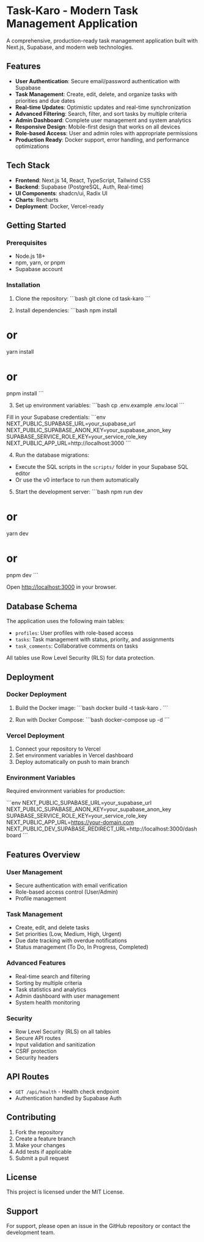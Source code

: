 # Task-Karo - Modern Task Management Application

A comprehensive, production-ready task management application built with Next.js, Supabase, and modern web technologies.

## Features

- **User Authentication**: Secure email/password authentication with Supabase
- **Task Management**: Create, edit, delete, and organize tasks with priorities and due dates
- **Real-time Updates**: Optimistic updates and real-time synchronization
- **Advanced Filtering**: Search, filter, and sort tasks by multiple criteria
- **Admin Dashboard**: Complete user management and system analytics
- **Responsive Design**: Mobile-first design that works on all devices
- **Role-based Access**: User and admin roles with appropriate permissions
- **Production Ready**: Docker support, error handling, and performance optimizations

## Tech Stack

- **Frontend**: Next.js 14, React, TypeScript, Tailwind CSS
- **Backend**: Supabase (PostgreSQL, Auth, Real-time)
- **UI Components**: shadcn/ui, Radix UI
- **Charts**: Recharts
- **Deployment**: Docker, Vercel-ready

## Getting Started

### Prerequisites

- Node.js 18+ 
- npm, yarn, or pnpm
- Supabase account

### Installation

1. Clone the repository:
\`\`\`bash
git clone <repository-url>
cd task-karo
\`\`\`

2. Install dependencies:
\`\`\`bash
npm install
# or
yarn install
# or
pnpm install
\`\`\`

3. Set up environment variables:
\`\`\`bash
cp .env.example .env.local
\`\`\`

Fill in your Supabase credentials:
\`\`\`env
NEXT_PUBLIC_SUPABASE_URL=your_supabase_url
NEXT_PUBLIC_SUPABASE_ANON_KEY=your_supabase_anon_key
SUPABASE_SERVICE_ROLE_KEY=your_service_role_key
NEXT_PUBLIC_APP_URL=http://localhost:3000
\`\`\`

4. Run the database migrations:
- Execute the SQL scripts in the `scripts/` folder in your Supabase SQL editor
- Or use the v0 interface to run them automatically

5. Start the development server:
\`\`\`bash
npm run dev
# or
yarn dev
# or
pnpm dev
\`\`\`

Open [http://localhost:3000](http://localhost:3000) in your browser.

## Database Schema

The application uses the following main tables:

- `profiles`: User profiles with role-based access
- `tasks`: Task management with status, priority, and assignments
- `task_comments`: Collaborative comments on tasks

All tables use Row Level Security (RLS) for data protection.

## Deployment

### Docker Deployment

1. Build the Docker image:
\`\`\`bash
docker build -t task-karo .
\`\`\`

2. Run with Docker Compose:
\`\`\`bash
docker-compose up -d
\`\`\`

### Vercel Deployment

1. Connect your repository to Vercel
2. Set environment variables in Vercel dashboard
3. Deploy automatically on push to main branch

### Environment Variables

Required environment variables for production:

\`\`\`env
NEXT_PUBLIC_SUPABASE_URL=your_supabase_url
NEXT_PUBLIC_SUPABASE_ANON_KEY=your_supabase_anon_key
SUPABASE_SERVICE_ROLE_KEY=your_service_role_key
NEXT_PUBLIC_APP_URL=https://your-domain.com
NEXT_PUBLIC_DEV_SUPABASE_REDIRECT_URL=http://localhost:3000/dashboard
\`\`\`

## Features Overview

### User Management
- Secure authentication with email verification
- Role-based access control (User/Admin)
- Profile management

### Task Management
- Create, edit, and delete tasks
- Set priorities (Low, Medium, High, Urgent)
- Due date tracking with overdue notifications
- Status management (To Do, In Progress, Completed)

### Advanced Features
- Real-time search and filtering
- Sorting by multiple criteria
- Task statistics and analytics
- Admin dashboard with user management
- System health monitoring

### Security
- Row Level Security (RLS) on all tables
- Secure API routes
- Input validation and sanitization
- CSRF protection
- Security headers

## API Routes

- `GET /api/health` - Health check endpoint
- Authentication handled by Supabase Auth

## Contributing

1. Fork the repository
2. Create a feature branch
3. Make your changes
4. Add tests if applicable
5. Submit a pull request

## License

This project is licensed under the MIT License.

## Support

For support, please open an issue in the GitHub repository or contact the development team.
